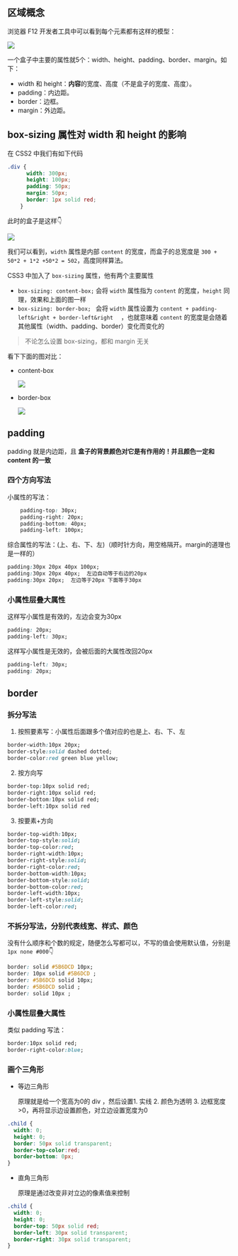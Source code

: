 ## 区域概念

浏览器 F12 开发者工具中可以看到每个元素都有这样的模型：

<img src="./pic/06-01.png">

一个盒子中主要的属性就5个：width、height、padding、border、margin。如下：

- width 和 height：**内容**的宽度、高度（不是盒子的宽度、高度）。
- padding：内边距。
- border：边框。
- margin：外边距。

## box-sizing 属性对 width 和 height 的影响

在 CSS2 中我们有如下代码

```css
.div {
      width: 300px;
      height: 100px;
      padding: 50px;
      margin: 50px;
      border: 1px solid red;
    }
```

此时的盒子是这样👇

<img src="./pic/06-02.png">

我们可以看到，`width` 属性是内部 `content` 的宽度，而盒子的总宽度是 `300 + 50*2 + 1*2 +50*2 = 502`，高度同样算法。



CSS3 中加入了 `box-sizing` 属性，他有两个主要属性

- `box-sizing: content-box;`  会将 `width` 属性指为 `content` 的宽度，`height` 同理，效果和上面的图一样
- `box-sizing: border-box; `   会将 `width` 属性设置为 `content + padding-left&right + border-left&right  ` ，也就意味着 `content` 的宽度是会随着其他属性（width、padding、border）变化而变化的

> 不论怎么设置 box-sizing，都和 margin 无关

看下下面的图对比：

- content-box

  <img src="./pic/06-03.png">

- border-box

  <img src="./pic/06-04.png">

## padding

padding 就是内边距，且 **盒子的背景颜色对它是有作用的！并且颜色一定和 content 的一致** 

### 四个方向写法

小属性的写法：

```css
	padding-top: 30px;
	padding-right: 20px;
	padding-bottom: 40px;
	padding-left: 100px;
```

综合属性的写法：(上、右、下、左)（顺时针方向，用空格隔开。margin的道理也是一样的）

```css
padding:30px 20px 40px 100px;
padding:30px 20px 40px;  左边自动等于右边的20px
padding:30px 20px;	左边等于20px 下面等于30px
```

### 小属性层叠大属性

这样写小属性是有效的，左边会变为30px

```css
padding: 20px;
padding-left: 30px;
```

这样写小属性是无效的，会被后面的大属性改回20px

```css
padding-left: 30px;
padding: 20px;
```

## border

### 拆分写法

1. 按照要素写：小属性后面跟多个值对应的也是上、右、下、左

```css
border-width:10px 20px;
border-style:solid dashed dotted;
border-color:red green blue yellow;
```

2. 按方向写

```css
border-top:10px solid red;
border-right:10px solid red;
border-bottom:10px solid red;
border-left:10px solid red
```

3. 按要素+方向

```css
border-top-width:10px;
border-top-style:solid;
border-top-color:red;
border-right-width:10px;
border-right-style:solid;
border-right-color:red;
border-bottom-width:10px;
border-bottom-style:solid;
border-bottom-color:red;
border-left-width:10px;
border-left-style:solid;
border-left-color:red;
```

### 不拆分写法，分别代表线宽、样式、颜色

没有什么顺序和个数的规定，随便怎么写都可以，不写的值会使用默认值，分别是 `1px none #000`👇

```css
border: solid #5B6DCD 10px;
border: 10px solid #5B6DCD ;
border: #5B6DCD solid 10px;
border: #5B6DCD solid ;
border: solid 10px ;
```

### 小属性层叠大属性

类似 padding 写法：

```css
border:10px solid red;
border-right-color:blue;
```

### 画个三角形

- 等边三角形

  原理就是给一个宽高为0的 div ，然后设置1. 实线 2. 颜色为透明  3. 边框宽度>0，再将显示边设置颜色，对立边设置宽度为0

```css
.child {
  width: 0;
  height: 0;
  border: 50px solid transparent;
  border-top-color:red;
  border-bottom: 0px;
}
```

- 直角三角形

  原理是通过改变非对立边的像素值来控制

```css
.child {
  width: 0;
  height: 0;
  border-top: 50px solid red;
  border-left: 30px solid transparent;
  border-right: 30px solid transparent;
}
```

